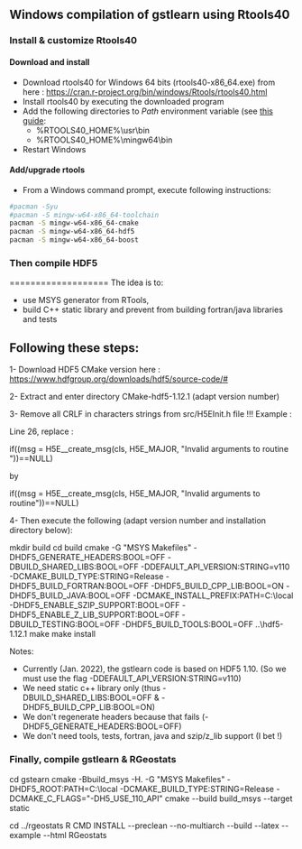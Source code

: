 ## Windows compilation of gstlearn using Rtools40

### Install & customize Rtools40

#### Download and install

* Download rtools40 for Windows 64 bits (rtools40-x86_64.exe) from here : https://cran.r-project.org/bin/windows/Rtools/rtools40.html
* Install rtools40 by executing the downloaded program
* Add the following directories to *Path* environment variable (see [this guide](https://stackoverflow.com/questions/44272416/how-to-add-a-folder-to-path-environment-variable-in-windows-10-with-screensho):
  + %RTOOLS40_HOME%\\usr\\bin
  + %RTOOLS40_HOME%\\mingw64\\bin
* Restart Windows

#### Add/upgrade rtools
* From a Windows command prompt, execute following instructions:

```sh
#pacman -Syu
#pacman -S mingw-w64-x86_64-toolchain
pacman -S mingw-w64-x86_64-cmake
pacman -S mingw-w64-x86_64-hdf5
pacman -S mingw-w64-x86_64-boost
```

### Then compile HDF5
===================
The idea is to:
- use MSYS generator from RTools,
- build C++ static library and prevent from building fortran/java libraries and tests

Following these steps:
----------------------
1- Download HDF5 CMake version here : https://www.hdfgroup.org/downloads/hdf5/source-code/#

2- Extract and enter directory CMake-hdf5-1.12.1 (adapt version number)

3- Remove all CRLF in characters strings from src/H5EInit.h file !!! Example :

Line 26, replace :

if((msg = H5E__create_msg(cls, H5E_MAJOR, "Invalid arguments to routine
"))==NULL)

by 

if((msg = H5E__create_msg(cls, H5E_MAJOR, "Invalid arguments to routine"))==NULL)

4- Then execute the following (adapt version number and installation directory below):

mkdir build
cd build
cmake -G "MSYS Makefiles" -DHDF5_GENERATE_HEADERS:BOOL=OFF -DBUILD_SHARED_LIBS:BOOL=OFF -DDEFAULT_API_VERSION:STRING=v110 -DCMAKE_BUILD_TYPE:STRING=Release -DHDF5_BUILD_FORTRAN:BOOL=OFF -DHDF5_BUILD_CPP_LIB:BOOL=ON -DHDF5_BUILD_JAVA:BOOL=OFF -DCMAKE_INSTALL_PREFIX:PATH=C:\local -DHDF5_ENABLE_SZIP_SUPPORT:BOOL=OFF -DHDF5_ENABLE_Z_LIB_SUPPORT:BOOL=OFF -DBUILD_TESTING:BOOL=OFF -DHDF5_BUILD_TOOLS:BOOL=OFF ..\hdf5-1.12.1
make
make install

Notes:
  - Currently (Jan. 2022), the gstlearn code is based on HDF5 1.10. (So we must use the flag -DDEFAULT_API_VERSION:STRING=v110)
  - We need static c++ library only (thus -DBUILD_SHARED_LIBS:BOOL=OFF & -DHDF5_BUILD_CPP_LIB:BOOL=ON)
  - We don't regenerate headers because that fails (-DHDF5_GENERATE_HEADERS:BOOL=OFF)
  - We don't need tools, tests, fortran, java and szip/z_lib support (I bet !)  


### Finally, compile gstlearn & RGeostats

cd gstearn
cmake -Bbuild_msys -H. -G "MSYS Makefiles" -DHDF5_ROOT:PATH=C:\local -DCMAKE_BUILD_TYPE:STRING=Release -DCMAKE_C_FLAGS="-DH5_USE_110_API"
cmake --build build_msys --target static

cd ../rgeostats
R CMD INSTALL --preclean --no-multiarch --build --latex --example --html RGeostats
